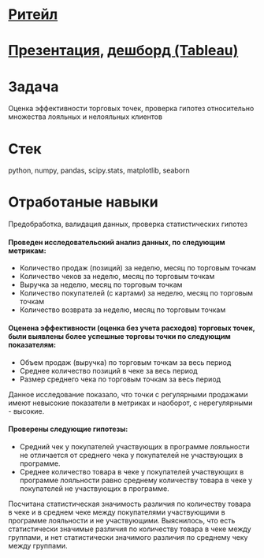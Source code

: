 # [Ритейл](https://github.com/NinaOk/retail/blob/main/retail.ipynb)
# [Презентация](https://docs.google.com/presentation/d/1wcBDwBdeMd46tEotwlYbfPdoRaR5gZFLSQ3_e0i4gl0/edit?usp=sharing), [дешборд (Tableau)](https://public.tableau.com/profile/ninok1979#!/vizhome/retail_16184255734680/Dashboard1?publish=yes)

# Задача
Оценка эффективности торговых точек, проверка гипотез относительно множества лояльных и нелояльных клиентов

# Стек
python, numpy, pandas, scipy.stats, matplotlib, seaborn 

# Отработаные навыки
Предобработка, валидация данных, проверка статистических гипотез


#### Проведен исследовательский анализ данных, по следующим метрикам:
- Количество продаж (позиций) за неделю, месяц по торговым точкам 
- Количество чеков за неделю, месяц по торговым точкам
- Выручка за неделю, месяц по торговым точкам 
- Количество покупателей (с картами) за неделю, месяц по торговым точкам
- Количество возврата за неделю, месяц по торговым точкам 
#### Оценена эффективности (оценка без учета расходов) торговых точек, были выявлены более успешные торговы точки по следующим показателям:
- Объем продаж (выручка) по торговым точкам за весь период
- Среднее количество позиций в чеке за весь период
- Размер среднего чека по торговым точкам за весь период

Данное исследование показало, что точки с регулярными продажами имеют невысокие показатели в метриках и наоборот, с нерегулярными - высокие.

#### Проверены следующие гипотезы:
- Средний чек у покупателей участвующих в программе лояльности не отличается от среднего чека у покупателей не участвующих в программе.
- Среднее количество товара в чеке у покупателей участвующих в программе лояльности равно среднему количеству товара в чеке у покупателей не участвующих в программе.
 
Посчитана статистическая значимость различия по количеству товара в чеке и в среднем чеке между покупателями участвующими в программе лояльности и не участвующими. Выяснилось, что есть статистически значимые различия по количеству товара в чеке между группами, и нет статистически значимого различия по среднему чеку между группами.
